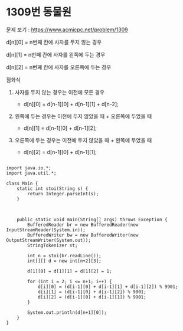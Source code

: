 # 1309번 동물원

문제 보기 : <https://www.acmicpc.net/problem/1309>

d[n][0] = n번째 칸에 사자를 두지 않는 경우

d[n][1] = n번째 칸에 사자를 왼쪽에 두는 경우

d[n][2] = n번째 칸에 사자를 오른쪽에 두는 경우


점화식


1. 사자를 두지 않는 경우는 이전에 모든 경우
    - d[n][0] = d[n-1][0] + d[n-1][1] + d[n-2];

2. 왼쪽에 두는 경우는 이전에 두지 않았을 때 + 오른쪽에 두었을 때
    - d[n][1] = d[n-1][0] + d[n-1][2];

3. 오른쪽에 두는 경우는 이전에 두지 않았을 때 + 왼쪽에 두었을 때
    - d[n][2] = d[n-1][0] + d[n-1][1];


<pre><code>
import java.io.*;
import java.util.*;

class Main {
    static int stoi(String s) {
        return Integer.parseInt(s);
    }



    public static void main(String[] args) throws Exception {
        BufferedReader br = new BufferedReader(new InputStreamReader(System.in));
        BufferedWriter bw = new BufferedWriter(new OutputStreamWriter(System.out));
        StringTokenizer st;

        int n = stoi(br.readLine());
        int[][] d = new int[n+2][3];

        d[1][0] = d[1][1] = d[1][2] = 1;

        for (int i = 2; i <= n+1; i++) {
            d[i][0] = (d[i-1][0] + d[i-1][1] + d[i-1][2]) % 9901;
            d[i][1] = (d[i-1][0] + d[i-1][2]) % 9901;
            d[i][2] = (d[i-1][0] + d[i-1][1]) % 9901;
        }

        System.out.println(d[n+1][0]);
    }
}
</code></pre>